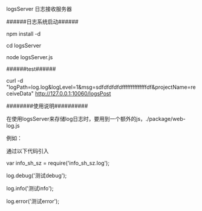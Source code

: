 logsServer
日志接收服务器

######日志系统启动######

npm install -d

cd logsServer

node logsServer.js

######test######

curl -d "logPath=log.log&logLevel=1&msg=sdfdfdfdfdffffffffffffffdf&projectName=receiveData" http://127.0.0.1:10060/logsPost

########使用说明##########

在使用logsServer来存储log日志时，要用到一个额外的js，./package/web-log.js

例如：

通过以下代码引入

var info_sh_sz = require('info_sh_sz.log');

log.debug('测试debug');

log.info('测试info');

log.error('测试error');







